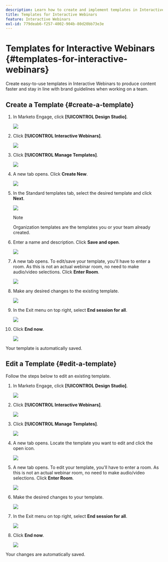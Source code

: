 ```yaml
---
description: Learn how to create and implement templates in Interactive Webinars.
title: Templates for Interactive Webinars
feature: Interactive Webinars
exl-id: 779deab6-f257-4002-904b-80d20bb73e3e
---
```

# Templates for Interactive Webinars {#templates-for-interactive-webinars}

Create easy-to-use templates in Interactive Webinars to produce content faster and stay in line with brand guidelines when working on a team.

## Create a Template {#create-a-template}

1. In Marketo Engage, click **[!UICONTROL Design Studio]**.

   ![](assets/templates-for-interactive-webinars-1.png)

1. Click **[!UICONTROL Interactive Webinars]**.

   ![](assets/templates-for-interactive-webinars-2.png)

1. Click **[!UICONTROL Manage Templates]**.

   ![](assets/templates-for-interactive-webinars-3.png)

1. A new tab opens. Click **Create New**.

   ![](assets/templates-for-interactive-webinars-4.png)

1. In the Standard templates tab, select the desired template and click **Next**.

   ![](assets/templates-for-interactive-webinars-5.png)

   >[!NOTE]
   >
   >Organization templates are the templates you or your team already created.

1. Enter a name and description. Click **Save and open**.

   ![](assets/templates-for-interactive-webinars-6.png)

1. A new tab opens. To edit/save your template, you'll have to enter a room. As this is not an actual webinar room, no need to make audio/video selections. Click **Enter Room**.

   ![](assets/templates-for-interactive-webinars-7.png)

1. Make any desired changes to the existing template.

   ![](assets/templates-for-interactive-webinars-8.png)

1. In the Exit menu on top right, select **End session for all**.

   ![](assets/templates-for-interactive-webinars-9.png)

1. Click **End now**.

   ![](assets/templates-for-interactive-webinars-10.png)

Your template is automatically saved.

## Edit a Template {#edit-a-template}

Follow the steps below to edit an existing template.

1. In Marketo Engage, click **[!UICONTROL Design Studio]**.

   ![](assets/templates-for-interactive-webinars-11.png)

1. Click **[!UICONTROL Interactive Webinars]**.

   ![](assets/templates-for-interactive-webinars-12.png)

1. Click **[!UICONTROL Manage Templates]**.

   ![](assets/templates-for-interactive-webinars-13.png)

1. A new tab opens. Locate the template you want to edit and click the open icon.

   ![](assets/templates-for-interactive-webinars-14.png)

1. A new tab opens. To edit your template, you'll have to enter a room. As this is not an actual webinar room, no need to make audio/video selections. Click **Enter Room**.

   ![](assets/templates-for-interactive-webinars-15.png)

1. Make the desired changes to your template.

   ![](assets/templates-for-interactive-webinars-16.png)

1. In the Exit menu on top right, select **End session for all**.

   ![](assets/templates-for-interactive-webinars-17.png)

1. Click **End now**.

   ![](assets/templates-for-interactive-webinars-18.png)

Your changes are automatically saved.
